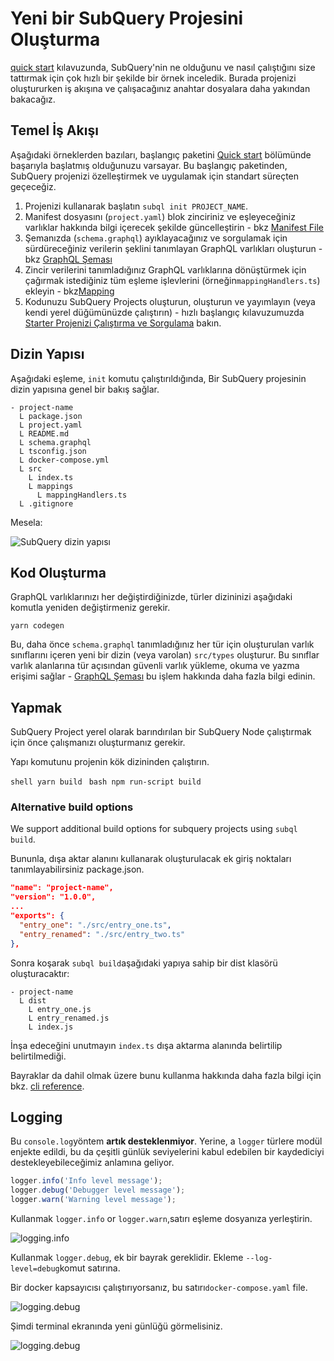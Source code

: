# Yeni bir SubQuery Projesini Oluşturma

[quick start](/quickstart/quickstart.md) kılavuzunda, SubQuery'nin ne olduğunu ve nasıl çalıştığını size tattırmak için çok hızlı bir şekilde bir örnek inceledik. Burada projenizi oluştururken iş akışına ve çalışacağınız anahtar dosyalara daha yakından bakacağız.

## Temel İş Akışı

Aşağıdaki örneklerden bazıları, başlangıç paketini [Quick start](../quickstart/quickstart.md) bölümünde başarıyla başlatmış olduğunuzu varsayar. Bu başlangıç paketinden, SubQuery projenizi özelleştirmek ve uygulamak için standart süreçten geçeceğiz.

1. Projenizi kullanarak başlatın `subql init PROJECT_NAME`.
2. Manifest dosyasını (`project.yaml`) blok zinciriniz ve eşleyeceğiniz varlıklar hakkında bilgi içerecek şekilde güncelleştirin - bkz [Manifest File](./manifest.md)
3. Şemanızda (`schema.graphql`) ayıklayacağınız ve sorgulamak için sürdüreceğiniz verilerin şeklini tanımlayan GraphQL varlıkları oluşturun - bkz [GraphQL Şeması](./graphql.md)
4. Zincir verilerini tanımladığınız GraphQL varlıklarına dönüştürmek için çağırmak istediğiniz tüm eşleme işlevlerini (örneğin`mappingHandlers.ts`) ekleyin - bkz[Mapping](./mapping.md)
5. Kodunuzu SubQuery Projects oluşturun, oluşturun ve yayımlayın (veya kendi yerel düğümünüzde çalıştırın) - hızlı başlangıç kılavuzumuzda [ Starter Projenizi Çalıştırma ve Sorgulama](./quickstart.md#running-and-querying-your-starter-project) bakın.

## Dizin Yapısı

Aşağıdaki eşleme, `init` komutu çalıştırıldığında, Bir SubQuery projesinin dizin yapısına genel bir bakış sağlar.

```
- project-name
  L package.json
  L project.yaml
  L README.md
  L schema.graphql
  L tsconfig.json
  L docker-compose.yml
  L src
    L index.ts
    L mappings
      L mappingHandlers.ts
  L .gitignore
```

Mesela:

![SubQuery dizin yapısı](/assets/img/subQuery_directory_stucture.png)

## Kod Oluşturma

GraphQL varlıklarınızı her değiştirdiğinizde, türler dizininizi aşağıdaki komutla yeniden değiştirmeniz gerekir.

```
yarn codegen
```

Bu, daha önce `schema.graphql` tanımladığınız her tür için oluşturulan varlık sınıflarını içeren yeni bir dizin (veya varolan) `src/types` oluşturur. Bu sınıflar varlık alanlarına tür açısından güvenli varlık yükleme, okuma ve yazma erişimi sağlar - [ GraphQL Şeması](./graphql.md) bu işlem hakkında daha fazla bilgi edinin.

## Yapmak

SubQuery Project yerel olarak barındırılan bir SubQuery Node çalıştırmak için önce çalışmanızı oluşturmanız gerekir.

Yapı komutunu projenin kök dizininden çalıştırın.

<CodeGroup> <CodeGroupItem title="YARN" active> ```shell yarn build ``` </CodeGroupItem>
<CodeGroupItem title="NPM"> ```bash npm run-script build ``` </CodeGroupItem> </CodeGroup>

### Alternative build options

We support additional build options for subquery projects using `subql build`.

Bununla, dışa aktar alanını kullanarak oluşturulacak ek giriş noktaları tanımlayabilirsiniz package.json.

```json
"name": "project-name",
"version": "1.0.0",
...
"exports": {
  "entry_one": "./src/entry_one.ts",
  "entry_renamed": "./src/entry_two.ts"
},
```

Sonra koşarak `subql build`aşağıdaki yapıya sahip bir dist klasörü oluşturacaktır:

```
- project-name
  L dist
    L entry_one.js
    L entry_renamed.js
    L index.js 
```

İnşa edeceğini unutmayın `index.ts` dışa aktarma alanında belirtilip belirtilmediği.

Bayraklar da dahil olmak üzere bunu kullanma hakkında daha fazla bilgi için bkz. [cli reference](https://doc.subquery.network/references/references/#build).

## Logging

Bu `console.log`yöntem **artık desteklenmiyor**. Yerine, a `logger` türlere modül enjekte edildi, bu da çeşitli günlük seviyelerini kabul edebilen bir kaydediciyi destekleyebileceğimiz anlamına geliyor.

```typescript
logger.info('Info level message');
logger.debug('Debugger level message');
logger.warn('Warning level message');
```

Kullanmak `logger.info` or `logger.warn`,satırı eşleme dosyanıza yerleştirin.

![logging.info](/assets/img/logging_info.png)

Kullanmak `logger.debug`, ek bir bayrak gereklidir. Ekleme `--log-level=debug`komut satırına.

Bir docker kapsayıcısı çalıştırıyorsanız, bu satırı`docker-compose.yaml` file.

![logging.debug](/assets/img/logging_debug.png)

Şimdi terminal ekranında yeni günlüğü görmelisiniz.

![logging.debug](/assets/img/subquery_logging.png)
